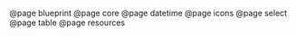 <!--
This file enumerates the exact order of root pages in the left sidebar.
-->

@page blueprint
@page core
@page datetime
@page icons
@page select
@page table
@page resources
